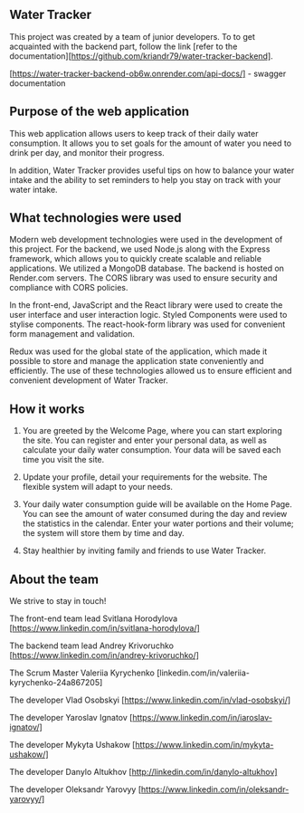 ## Water Tracker 
 
This project was created by a team of junior developers. To
to get acquainted with the backend part, follow the link
[refer to the documentation][https://github.com/kriandr79/water-tracker-backend].

[https://water-tracker-backend-ob6w.onrender.com/api-docs/] - swagger documentation

## Purpose of the web application 

This web application allows users to keep track of their daily water consumption. 
It allows you to set goals for the amount of water you need to drink per day, 
and monitor their progress. 

In addition, Water Tracker provides useful tips on how to balance your water intake 
and the ability to set reminders to help you stay on track with your water intake.

## What technologies were used

Modern web development technologies were used in the development of this project. 
For the backend, we used Node.js along with the Express framework,
which allows you to quickly create scalable and reliable applications. 
We utilized a MongoDB database. The backend is hosted on Render.com servers.
The CORS library was used to ensure security and compliance with CORS policies.

In the front-end, JavaScript and the React library were used to create the user interface and user interaction logic. 
Styled Components were used to stylise components. 
The react-hook-form library was used for convenient form management and validation.

Redux was used for the global state of the application, 
which made it possible to store and manage the application state conveniently and efficiently. 
The use of these technologies allowed us to ensure efficient and convenient development of Water Tracker.

## How it works

1.  You are greeted by the Welcome Page, where you can start exploring the site.
You can register and enter your personal data, as well as calculate your daily water consumption.
Your data will be saved each time you visit the site.

3.  Update your profile, detail your requirements for the website. The flexible system will adapt to your needs.

4. Your daily water consumption guide will be available on the Home Page.
You can see the amount of water consumed during the day and review the statistics in the calendar.
Enter your water portions and their volume; the system will store them by time and day.
   
6.  Stay healthier by inviting family and friends to use Water Tracker.

## About the team 

We strive to stay in touch!

The front-end team lead Svitlana Horodylova [https://www.linkedin.com/in/svitlana-horodylova/]

The backend team lead Andrey Krivoruchko [https://www.linkedin.com/in/andrey-krivoruchko/]

The Scrum Master Valeriia Kyrychenko [linkedin.com/in/valeriia-kyrychenko-24a867205]

The developer Vlad Osobskyi [https://www.linkedin.com/in/vlad-osobskyi/]

The developer Yaroslav Ignatov [https://www.linkedin.com/in/iaroslav-ignatov/]

The developer Mykyta Ushakow [https://www.linkedin.com/in/mykyta-ushakow/]

The developer Danylo Altukhov [http://linkedin.com/in/danylo-altukhov]

The developer Oleksandr Yarovyy [https://www.linkedin.com/in/oleksandr-yarovyy/]
